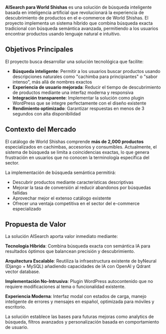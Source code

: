 **AISearch para World Shishas** es una solución de búsqueda inteligente basada en inteligencia artificial que revolucionará la experiencia de descubrimiento de productos en el e-commerce de World Shishas. El proyecto implementa un sistema híbrido que combina búsqueda exacta tradicional con búsqueda semántica avanzada, permitiendo a los usuarios encontrar productos usando lenguaje natural e intuitivo.

## Objetivos Principales

El proyecto busca desarrollar una solución tecnológica que facilite:

- **Búsqueda inteligente**: Permitir a los usuarios buscar productos usando descripciones naturales como "cachimba para principiantes" o "sabor intenso", más allá de nombres exactos
- **Experiencia de usuario mejorada**: Reducir el tiempo de descubrimiento de productos mediante una interfaz moderna y responsiva
- **Integración transparente**: Implementar la solución como plugin WordPress que se integre perfectamente con el diseño existente
- **Rendimiento optimizado**: Garantizar respuestas en menos de 3 segundos con alta disponibilidad

## Contexto del Mercado

El catálogo de World Shishas comprende **más de 2,000 productos** especializados en cachimbas, accesorios y consumibles. Actualmente, el sistema de búsqueda se limita a coincidencias exactas, lo que genera frustración en usuarios que no conocen la terminología específica del sector.

La implementación de búsqueda semántica permitirá:

- Descubrir productos mediante características descriptivas
- Mejorar la tasa de conversión al reducir abandonos por búsquedas fallidas
- Aprovechar mejor el extenso catálogo existente
- Ofrecer una ventaja competitiva en el sector del e-commerce especializado

## Propuesta de Valor

La solución AISearch aporta valor inmediato mediante:

**Tecnología Híbrida**: Combina búsqueda exacta con semántica IA para resultados óptimos que balancean precisión y descubrimiento.

**Arquitectura Escalable**: Reutiliza la infraestructura existente de byNeural (Django + MySQL) añadiendo capacidades de IA con OpenAI y Qdrant vector database.

**Implementación No-Intrusiva**: Plugin WordPress autocontenido que no requiere modificaciones al tema o funcionalidad existente.

**Experiencia Moderna**: Interfaz modal con estados de carga, manejo inteligente de errores y mensajes en español, optimizada para móviles y escritorio.

La solución establece las bases para futuras mejoras como analytics de búsqueda, filtros avanzados y personalización basada en comportamiento de usuario.
